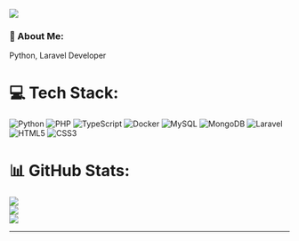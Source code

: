 [![](https://visitcount.itsvg.in/api?id=vict5dev&icon=1&color=8)](https://visitcount.itsvg.in)

### 💫 About Me:
Python, Laravel Developer<br>

# 💻 Tech Stack:
![Python](https://img.shields.io/badge/python-3670A0?style=flat&logo=python&logoColor=ffdd54) ![PHP](https://img.shields.io/badge/php-%23777BB4.svg?style=flat&logo=php&logoColor=white) ![TypeScript](https://img.shields.io/badge/typescript-%23007ACC.svg?style=flat&logo=typescript&logoColor=white) ![Docker](https://img.shields.io/badge/docker-%230db7ed.svg?style=flat&logo=docker&logoColor=white) ![MySQL](https://img.shields.io/badge/mysql-%2300f.svg?style=flat&logo=mysql&logoColor=white) ![MongoDB](https://img.shields.io/badge/MongoDB-%234ea94b.svg?style=flat&logo=mongodb&logoColor=white) ![Laravel](https://img.shields.io/badge/laravel-%23FF2D20.svg?style=flat&logo=laravel&logoColor=white) ![HTML5](https://img.shields.io/badge/html5-%23E34F26.svg?style=flat&logo=html5&logoColor=white) ![CSS3](https://img.shields.io/badge/css3-%231572B6.svg?style=flat&logo=css3&logoColor=white)
# 📊 GitHub Stats:
![](https://github-readme-stats.vercel.app/api?username=vict5dev&theme=city_light&hide_border=false&include_all_commits=true&count_private=true)<br/>
![](https://github-readme-streak-stats.herokuapp.com/?user=vict5dev&theme=city_light&hide_border=false)<br/>
![](https://github-readme-stats.vercel.app/api/top-langs/?username=vict5dev&theme=city_light&hide_border=false&include_all_commits=true&count_private=true&layout=compact)

---
